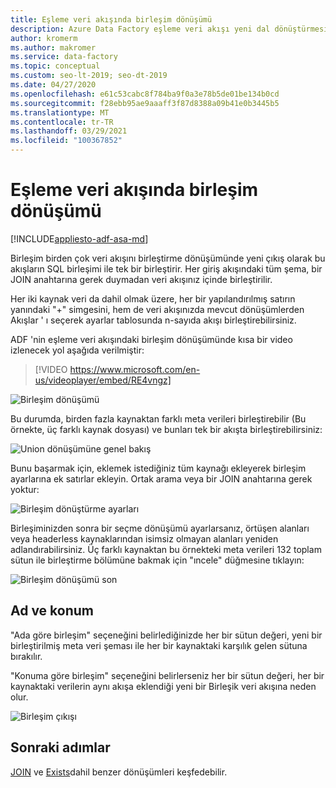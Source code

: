 ```yaml
---
title: Eşleme veri akışında birleşim dönüşümü
description: Azure Data Factory eşleme veri akışı yeni dal dönüştürmesi
author: kromerm
ms.author: makromer
ms.service: data-factory
ms.topic: conceptual
ms.custom: seo-lt-2019; seo-dt-2019
ms.date: 04/27/2020
ms.openlocfilehash: e61c53cabc8f784ba9f0a3e78b5de01be134b0cd
ms.sourcegitcommit: f28ebb95ae9aaaff3f87d8388a09b41e0b3445b5
ms.translationtype: MT
ms.contentlocale: tr-TR
ms.lasthandoff: 03/29/2021
ms.locfileid: "100367852"
---
```

# <a name="union-transformation-in-mapping-data-flow"></a>Eşleme veri akışında birleşim dönüşümü

[!INCLUDE[appliesto-adf-asa-md](includes/appliesto-adf-asa-md.md)]

Birleşim birden çok veri akışını birleştirme dönüşümünde yeni çıkış olarak bu akışların SQL birleşimi ile tek bir birleştirir. Her giriş akışındaki tüm şema, bir JOIN anahtarına gerek duymadan veri akışınız içinde birleştirilir.

Her iki kaynak veri da dahil olmak üzere, her bir yapılandırılmış satırın yanındaki "+" simgesini, hem de veri akışınızda mevcut dönüşümlerden Akışlar ' ı seçerek ayarlar tablosunda n-sayıda akışı birleştirebilirsiniz.

ADF 'nin eşleme veri akışındaki birleşim dönüşümünde kısa bir video izlenecek yol aşağıda verilmiştir:

> [!VIDEO https://www.microsoft.com/en-us/videoplayer/embed/RE4vngz]

![Birleşim dönüşümü](media/data-flow/union.png "Birleşim")

Bu durumda, birden fazla kaynaktan farklı meta verileri birleştirebilir (Bu örnekte, üç farklı kaynak dosyası) ve bunları tek bir akışta birleştirebilirsiniz:

![Union dönüşümüne genel bakış](media/data-flow/union111.png "Birleşim 1")

Bunu başarmak için, eklemek istediğiniz tüm kaynağı ekleyerek birleşim ayarlarına ek satırlar ekleyin. Ortak arama veya bir JOIN anahtarına gerek yoktur:

![Birleşim dönüştürme ayarları](media/data-flow/unionsettings.png "Birleşim ayarları")

Birleşiminizden sonra bir seçme dönüşümü ayarlarsanız, örtüşen alanları veya headerless kaynaklarından isimsiz olmayan alanları yeniden adlandırabilirsiniz. Üç farklı kaynaktan bu örnekteki meta verileri 132 toplam sütun ile birleştirme bölümüne bakmak için "ıncele" düğmesine tıklayın:

![Birleşim dönüşümü son](media/data-flow/union333.png "Birleşim 3")

## <a name="name-and-position"></a>Ad ve konum

"Ada göre birleşim" seçeneğini belirlediğinizde her bir sütun değeri, yeni bir birleştirilmiş meta veri şeması ile her bir kaynaktaki karşılık gelen sütuna bırakılır.

"Konuma göre birleşim" seçeneğini belirlerseniz her bir sütun değeri, her bir kaynaktaki verilerin aynı akışa eklendiği yeni bir Birleşik veri akışına neden olur.

![Birleşim çıkışı](media/data-flow/unionoutput.png "Birleşim çıkışı")

## <a name="next-steps"></a>Sonraki adımlar

[JOIN](data-flow-join.md) ve [Exists](data-flow-exists.md)dahil benzer dönüşümleri keşfedebilir.
